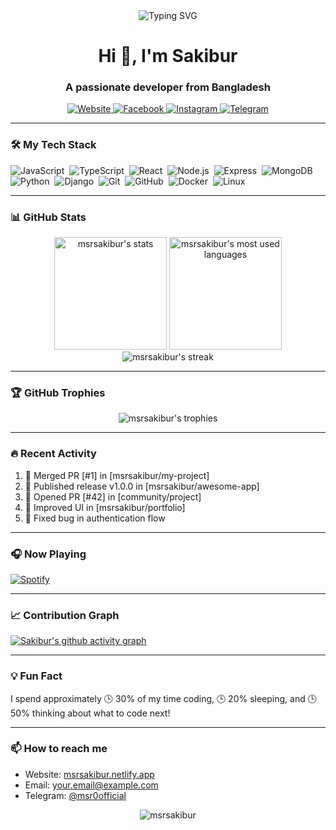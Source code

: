 <div align="center">
  <img src="https://readme-typing-svg.demolab.com?font=Fira+Code&pause=1000&color=1AF729&center=true&vCenter=true&width=435&lines=MD+Sakibur+Rahman;Full+Stack+Developer;Tech+Enthusiast;Photographer;Open+Source+Contributor" alt="Typing SVG" />
</div>

<h1 align="center">Hi 👋, I'm Sakibur</h1>
<h3 align="center">A passionate developer from Bangladesh</h3>

<p align="center">
  <a href="https://msrsakibur.netlify.app" target="_blank">
    <img src="https://img.shields.io/badge/Website-1DA1F2?style=for-the-badge&logo=google-chrome&logoColor=white" alt="Website" />
  </a>
  <a href="https://facebook.com/sakibur.msr" target="_blank">
    <img src="https://img.shields.io/badge/Facebook-1877F2?style=for-the-badge&logo=facebook&logoColor=white" alt="Facebook" />
  </a>
  <a href="https://instagram.com/msr.sakibur" target="_blank">
    <img src="https://img.shields.io/badge/Instagram-E4405F?style=for-the-badge&logo=instagram&logoColor=white" alt="Instagram" />
  </a>
  <a href="https://t.me/msr0official" target="_blank">
    <img src="https://img.shields.io/badge/Telegram-2CA5E0?style=for-the-badge&logo=telegram&logoColor=white" alt="Telegram" />
  </a>
</p>

---

### 🛠️ My Tech Stack

![JavaScript](https://img.shields.io/badge/-JavaScript-05122A?style=flat&logo=javascript)&nbsp;
![TypeScript](https://img.shields.io/badge/-TypeScript-05122A?style=flat&logo=typescript)&nbsp;
![React](https://img.shields.io/badge/-React-05122A?style=flat&logo=react)&nbsp;
![Node.js](https://img.shields.io/badge/-Node.js-05122A?style=flat&logo=node.js)&nbsp;
![Express](https://img.shields.io/badge/-Express-05122A?style=flat&logo=express)&nbsp;
![MongoDB](https://img.shields.io/badge/-MongoDB-05122A?style=flat&logo=mongodb)&nbsp;
![Python](https://img.shields.io/badge/-Python-05122A?style=flat&logo=python)&nbsp;
![Django](https://img.shields.io/badge/-Django-05122A?style=flat&logo=django)&nbsp;
![Git](https://img.shields.io/badge/-Git-05122A?style=flat&logo=git)&nbsp;
![GitHub](https://img.shields.io/badge/-GitHub-05122A?style=flat&logo=github)&nbsp;
![Docker](https://img.shields.io/badge/-Docker-05122A?style=flat&logo=docker)&nbsp;
![Linux](https://img.shields.io/badge/-Linux-05122A?style=flat&logo=linux)&nbsp;

---

### 📊 GitHub Stats

<div align="center">
  <img height="180em" src="https://github-readme-stats.vercel.app/api?username=msrsakibur&show_icons=true&theme=radical&include_all_commits=true&count_private=true" alt="msrsakibur's stats" />
  <img height="180em" src="https://github-readme-stats.vercel.app/api/top-langs/?username=msrsakibur&layout=compact&theme=radical" alt="msrsakibur's most used languages" />
</div>

<div align="center">
  <img src="https://github-readme-streak-stats.herokuapp.com/?user=msrsakibur&theme=radical" alt="msrsakibur's streak" />
</div>

---

### 🏆 GitHub Trophies

<div align="center">
  <img src="https://github-profile-trophy.vercel.app/?username=msrsakibur&theme=radical&no-frame=true&no-bg=true&margin-w=4" alt="msrsakibur's trophies" />
</div>

---

### 🔥 Recent Activity

<!--START_SECTION:activity-->
1. 🎉 Merged PR [#1] in [msrsakibur/my-project]
2. 🚀 Published release v1.0.0 in [msrsakibur/awesome-app]
3. 💪 Opened PR [#42] in [community/project]
4. 🎨 Improved UI in [msrsakibur/portfolio]
5. 🐛 Fixed bug in authentication flow
<!--END_SECTION:activity-->

---

### 🎧 Now Playing

[![Spotify](https://novatorem.vercel.app/api/spotify)](https://open.spotify.com/user/yourusername)

---

### 📈 Contribution Graph

[![Sakibur's github activity graph](https://github-readme-activity-graph.vercel.app/graph?username=msrsakibur&theme=react-dark)](https://github.com/msrsakibur)

---

### 💡 Fun Fact

I spend approximately 🕒 30% of my time coding, 🕒 20% sleeping, and 🕒 50% thinking about what to code next!

---

### 📫 How to reach me

- Website: [msrsakibur.netlify.app](https://msrsakibur.netlify.app)
- Email: [your.email@example.com](mailto:your.email@example.com)
- Telegram: [@msr0official](https://t.me/msr0official)

<p align="center">
  <img src="https://komarev.com/ghpvc/?username=msrsakibur&label=Profile%20views&color=0e75b6&style=flat" alt="msrsakibur" />
</p>
